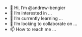 - 👋 Hi, I’m @andrew-bengier
- 👀 I’m interested in ...
- 🌱 I’m currently learning ...
- 💞️ I’m looking to collaborate on ...
- 📫 How to reach me ...

<!---
andrew-bengier/andrew-bengier is a ✨ special ✨ repository because its `README.md` (this file) appears on your GitHub profile.
You can click the Preview link to take a look at your changes.
--->
